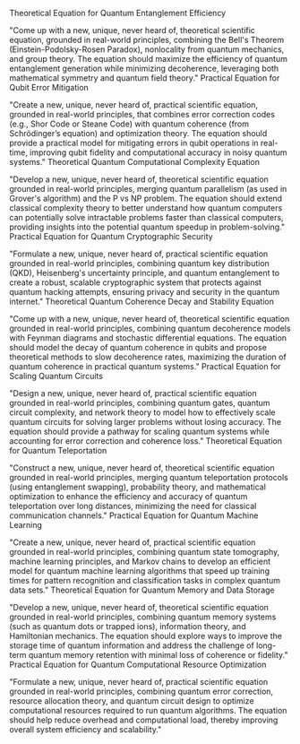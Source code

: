 Theoretical Equation for Quantum Entanglement Efficiency

"Come up with a new, unique, never heard of, theoretical scientific equation, grounded in real-world principles, combining the Bell's Theorem (Einstein-Podolsky-Rosen Paradox), nonlocality from quantum mechanics, and group theory. The equation should maximize the efficiency of quantum entanglement generation while minimizing decoherence, leveraging both mathematical symmetry and quantum field theory."
Practical Equation for Qubit Error Mitigation

"Create a new, unique, never heard of, practical scientific equation, grounded in real-world principles, that combines error correction codes (e.g., Shor Code or Steane Code) with quantum coherence (from Schrödinger’s equation) and optimization theory. The equation should provide a practical model for mitigating errors in qubit operations in real-time, improving qubit fidelity and computational accuracy in noisy quantum systems."
Theoretical Quantum Computational Complexity Equation

"Develop a new, unique, never heard of, theoretical scientific equation grounded in real-world principles, merging quantum parallelism (as used in Grover's algorithm) and the P vs NP problem. The equation should extend classical complexity theory to better understand how quantum computers can potentially solve intractable problems faster than classical computers, providing insights into the potential quantum speedup in problem-solving."
Practical Equation for Quantum Cryptographic Security

"Formulate a new, unique, never heard of, practical scientific equation grounded in real-world principles, combining quantum key distribution (QKD), Heisenberg's uncertainty principle, and quantum entanglement to create a robust, scalable cryptographic system that protects against quantum hacking attempts, ensuring privacy and security in the quantum internet."
Theoretical Quantum Coherence Decay and Stability Equation

"Come up with a new, unique, never heard of, theoretical scientific equation grounded in real-world principles, combining quantum decoherence models with Feynman diagrams and stochastic differential equations. The equation should model the decay of quantum coherence in qubits and propose theoretical methods to slow decoherence rates, maximizing the duration of quantum coherence in practical quantum systems."
Practical Equation for Scaling Quantum Circuits

"Design a new, unique, never heard of, practical scientific equation grounded in real-world principles, combining quantum gates, quantum circuit complexity, and network theory to model how to effectively scale quantum circuits for solving larger problems without losing accuracy. The equation should provide a pathway for scaling quantum systems while accounting for error correction and coherence loss."
Theoretical Equation for Quantum Teleportation

"Construct a new, unique, never heard of, theoretical scientific equation grounded in real-world principles, merging quantum teleportation protocols (using entanglement swapping), probability theory, and mathematical optimization to enhance the efficiency and accuracy of quantum teleportation over long distances, minimizing the need for classical communication channels."
Practical Equation for Quantum Machine Learning

"Create a new, unique, never heard of, practical scientific equation grounded in real-world principles, combining quantum state tomography, machine learning principles, and Markov chains to develop an efficient model for quantum machine learning algorithms that speed up training times for pattern recognition and classification tasks in complex quantum data sets."
Theoretical Equation for Quantum Memory and Data Storage

"Develop a new, unique, never heard of, theoretical scientific equation grounded in real-world principles, combining quantum memory systems (such as quantum dots or trapped ions), information theory, and Hamiltonian mechanics. The equation should explore ways to improve the storage time of quantum information and address the challenge of long-term quantum memory retention with minimal loss of coherence or fidelity."
Practical Equation for Quantum Computational Resource Optimization

"Formulate a new, unique, never heard of, practical scientific equation grounded in real-world principles, combining quantum error correction, resource allocation theory, and quantum circuit design to optimize computational resources required to run quantum algorithms. The equation should help reduce overhead and computational load, thereby improving overall system efficiency and scalability."
